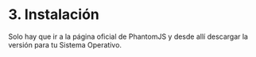 # 3. Instalación

  Solo hay que ir a la página oficial de PhantomJS y desde allí descargar la versión para tu Sistema Operativo.
